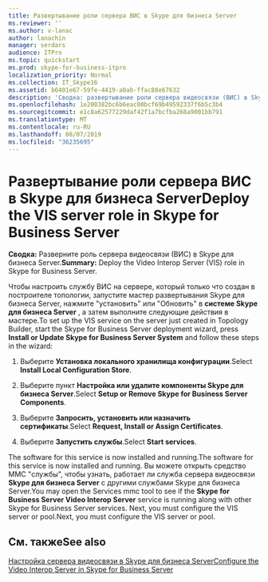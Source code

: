 ```yaml
---
title: Развертывание роли сервера ВИС в Skype для бизнеса Server
ms.reviewer: ''
ms.author: v-lanac
author: lanachin
manager: serdars
audience: ITPro
ms.topic: quickstart
ms.prod: skype-for-business-itpro
localization_priority: Normal
ms.collection: IT_Skype16
ms.assetid: b6401e67-59fe-4419-a0ab-ffac88e67632
description: 'Сводка: развертывание роли сервера видеосвязи (ВИС) в Skype для бизнеса Server.'
ms.openlocfilehash: 1e200382bc6b6eac00bcf69b49592337f6b5c3b4
ms.sourcegitcommit: e1c8a62577229daf42f1a7bcfba268a9001bb791
ms.translationtype: MT
ms.contentlocale: ru-RU
ms.lasthandoff: 08/07/2019
ms.locfileid: "36235695"
---
```

# <a name="deploy-the-vis-server-role-in-skype-for-business-server"></a><span data-ttu-id="accf4-103">Развертывание роли сервера ВИС в Skype для бизнеса Server</span><span class="sxs-lookup"><span data-stu-id="accf4-103">Deploy the VIS server role in Skype for Business Server</span></span>
 
<span data-ttu-id="accf4-104">**Сводка:** Разверните роль сервера видеосвязи (ВИС) в Skype для бизнеса Server.</span><span class="sxs-lookup"><span data-stu-id="accf4-104">**Summary:** Deploy the Video Interop Server (VIS) role in Skype for Business Server.</span></span>
  
<span data-ttu-id="accf4-105">Чтобы настроить службу ВИС на сервере, который только что создан в построителе топологии, запустите мастер развертывания Skype для бизнеса Server, нажмите "установить" или "Обновить" в **системе Skype для бизнеса Server** , а затем выполните следующие действия в мастере.</span><span class="sxs-lookup"><span data-stu-id="accf4-105">To set up the VIS service on the server just created in Topology Builder, start the Skype for Business Server deployment wizard, press **Install or Update Skype for Business Server System** and follow these steps in the wizard:</span></span>
  
1.  <span data-ttu-id="accf4-106">Выберите **Установка локального хранилища конфигурации**.</span><span class="sxs-lookup"><span data-stu-id="accf4-106">Select **Install Local Configuration Store**.</span></span>
    
2. <span data-ttu-id="accf4-107">Выберите пункт **Настройка или удалите компоненты Skype для бизнеса Server**.</span><span class="sxs-lookup"><span data-stu-id="accf4-107">Select **Setup or Remove Skype for Business Server Components**.</span></span>
    
3. <span data-ttu-id="accf4-108">Выберите **Запросить, установить или назначить сертификаты**.</span><span class="sxs-lookup"><span data-stu-id="accf4-108">Select **Request, Install or Assign Certificates**.</span></span>
    
4. <span data-ttu-id="accf4-109">Выберите **Запустить службы**.</span><span class="sxs-lookup"><span data-stu-id="accf4-109">Select **Start services**.</span></span>
    
<span data-ttu-id="accf4-110">The software for this service is now installed and running.</span><span class="sxs-lookup"><span data-stu-id="accf4-110">The software for this service is now installed and running.</span></span> <span data-ttu-id="accf4-111">Вы можете открыть средство MMC "службы", чтобы узнать, работает ли служба сервера видеосвязи **Skype для бизнеса Server** с другими службами Skype для бизнеса Server.</span><span class="sxs-lookup"><span data-stu-id="accf4-111">You may open the Services mmc tool to see if the **Skype for Business Server Video Interop Server** service is running along with other Skype for Business Server services.</span></span> <span data-ttu-id="accf4-112">Next, you must configure the VIS server or pool.</span><span class="sxs-lookup"><span data-stu-id="accf4-112">Next, you must configure the VIS server or pool.</span></span>
## <a name="see-also"></a><span data-ttu-id="accf4-113">См. также</span><span class="sxs-lookup"><span data-stu-id="accf4-113">See also</span></span>

[<span data-ttu-id="accf4-114">Настройка сервера видеосвязи в Skype для бизнеса Server</span><span class="sxs-lookup"><span data-stu-id="accf4-114">Configure the Video Interop Server in Skype for Business Server</span></span>](configure-the-vis.md)
